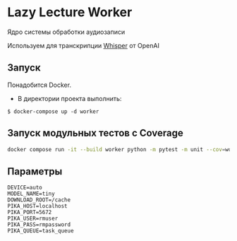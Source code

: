 # Lazy Lecture Worker

Ядро системы обработки аудиозаписи

Используем для транскрипции [Whisper](https://github.com/openai/whisper) от OpenAI

## Запуск

Понадобится Docker.

- В директории проекта выполнить:

```bsah
$ docker-compose up -d worker
```

## Запуск модульных тестов с Coverage

```bash
docker compose run -it --build worker python -m pytest -m unit --cov=worker --cov-report term-missing
```

## Параметры

```env
DEVICE=auto
MODEL_NAME=tiny
DOWNLOAD_ROOT=/cache
PIKA_HOST=localhost
PIKA_PORT=5672
PIKA_USER=rmuser
PIKA_PASS=rmpassword
PIKA_QUEUE=task_queue
```
